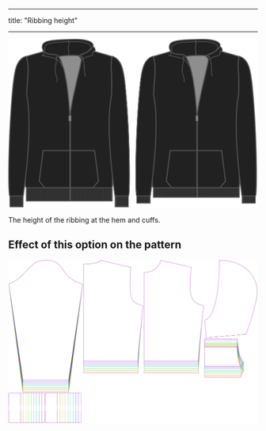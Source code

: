 - - -
title: "Ribbing height"
- - -

![Ribbing height](ribbingheight.svg)

The height of the ribbing at the hem and cuffs.

## Effect of this option on the pattern

![This image shows the effect of this option by superimposing several variants that have a different value for this option](huey_ribbingheight_sample.svg "Effect of this option on the pattern")
